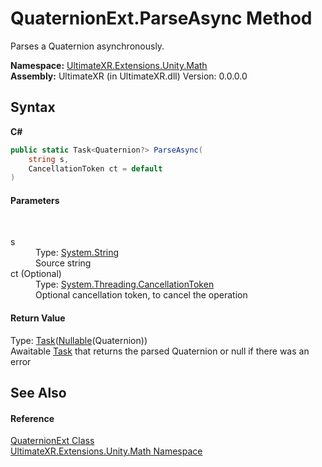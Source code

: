 # QuaternionExt.ParseAsync Method 
 

Parses a Quaternion asynchronously.

**Namespace:**&nbsp;<a href="N_UltimateXR_Extensions_Unity_Math">UltimateXR.Extensions.Unity.Math</a><br />**Assembly:**&nbsp;UltimateXR (in UltimateXR.dll) Version: 0.0.0.0

## Syntax

**C#**<br />
``` C#
public static Task<Quaternion?> ParseAsync(
	string s,
	CancellationToken ct = default
)
```


#### Parameters
&nbsp;<dl><dt>s</dt><dd>Type: <a href="https://docs.microsoft.com/dotnet/api/system.string" target="_blank" rel="noopener noreferrer">System.String</a><br />Source string</dd><dt>ct (Optional)</dt><dd>Type: <a href="https://docs.microsoft.com/dotnet/api/system.threading.cancellationtoken" target="_blank" rel="noopener noreferrer">System.Threading.CancellationToken</a><br />Optional cancellation token, to cancel the operation</dd></dl>

#### Return Value
Type: <a href="https://docs.microsoft.com/dotnet/api/system.threading.tasks.task-1" target="_blank" rel="noopener noreferrer">Task</a>(<a href="https://docs.microsoft.com/dotnet/api/system.nullable-1" target="_blank" rel="noopener noreferrer">Nullable</a>(Quaternion))<br />Awaitable <a href="https://docs.microsoft.com/dotnet/api/system.threading.tasks.task" target="_blank" rel="noopener noreferrer">Task</a> that returns the parsed Quaternion or null if there was an error

## See Also


#### Reference
<a href="T_UltimateXR_Extensions_Unity_Math_QuaternionExt">QuaternionExt Class</a><br /><a href="N_UltimateXR_Extensions_Unity_Math">UltimateXR.Extensions.Unity.Math Namespace</a><br />